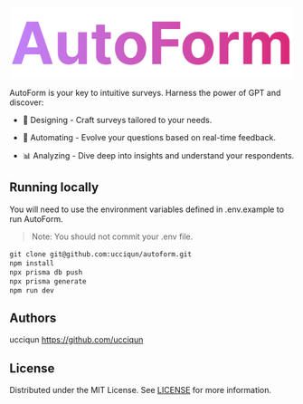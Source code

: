 <div align="center">
    <img src="https://raw.githubusercontent.com/ucciqun/autoform/main/docs/images/autoform.png" width="500" height="auto" alt="AutoForm"/>
</div>

AutoForm is your key to intuitive surveys. Harness the power of GPT and discover:

- 📝 Designing - Craft surveys tailored to your needs.

- 🤖 Automating - Evolve your questions based on real-time feedback.

- 📊 Analyzing - Dive deep into insights and understand your respondents.

## Running locally

You will need to use the environment variables defined in .env.example to run AutoForm.

> Note: You should not commit your .env file.

```
git clone git@github.com:ucciqun/autoform.git
npm install
npx prisma db push
npx prisma generate
npm run dev
```

## Authors

ucciqun <https://github.com/ucciqun>

## License

Distributed under the MIT License. See [LICENSE](LICENSE) for more information.
